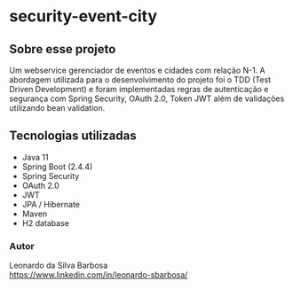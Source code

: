 # security-event-city

## Sobre esse projeto
Um webservice gerenciador de eventos e cidades com relação N-1. A abordagem utilizada para o desenvolvimento do projeto foi o TDD (Test Driven Development) e foram implementadas regras de autenticação e segurança com Spring Security, OAuth 2.0, Token JWT além de validações utilizando bean validation.

## Tecnologias utilizadas
- Java 11
- Spring Boot (2.4.4)
- Spring Security
- OAuth 2.0
- JWT
- JPA / Hibernate
- Maven
- H2 database

### Autor
Leonardo da Silva Barbosa<br>
https://www.linkedin.com/in/leonardo-sbarbosa/
